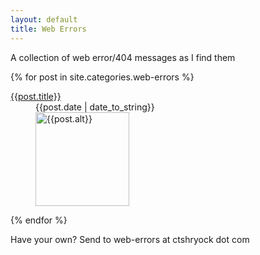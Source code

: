 ```yaml
---
layout: default
title: Web Errors
---
```


A collection of web error/404 messages as I find them

{% for post in site.categories.web-errors %}

<dl class="error-grid">
    <dt><a href="{{post.url}}">{{post.title}}</a></dt>
    <dd class="error-date">{{post.date | date_to_string}}</dd>
    <dd class="error-image">
        <a href="/static/images/web-errors/{{post.image}}.png" title="{{post.alt}}">
            <img src="/static/images/web-errors/{{post.image}}_thumb.png" alt="{{post.alt}}" width="150" />  
        </a>
    </dd>
</dl>
        
{% endfor %}


<div id="a-call-for-errors">
  Have your own?  Send to web-errors at ctshryock dot com 
</div>
